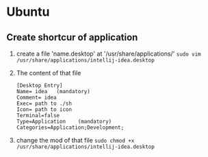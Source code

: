 # Ubuntu 

## Create shortcur of application

1. create a file 'name.desktop' at '/usr/share/applications/'
    `sudo vim /usr/share/applications/intellij-idea.desktop`

2. The content of that file
    ```
    [Desktop Entry]
    Name= idea   (mandatory)
    Comment= idea  
    Exec= path to ./sh
    Icon= path to icon
    Terminal=false 
    Type=Application    (mandatory)
    Categories=Application;Development; 
    ```

3. change the mod of that file
    `sudo chmod +x /usr/share/applications/intellij-idea.desktop`
